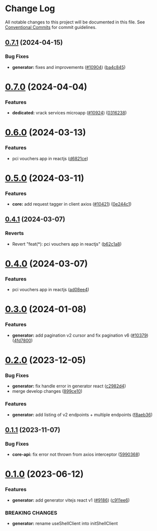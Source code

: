 # Change Log

All notable changes to this project will be documented in this file.
See [Conventional Commits](https://conventionalcommits.org) for commit guidelines.

## [0.7.1](https://github.com/ovh/manager/compare/@ovh-ux/manager-core-api@0.7.0...@ovh-ux/manager-core-api@0.7.1) (2024-04-15)


### Bug Fixes

* **generator:** fixes and improvements ([#10904](https://github.com/ovh/manager/issues/10904)) ([ba4c845](https://github.com/ovh/manager/commit/ba4c84573128923f67c996c98039ca5dc7133457))





# [0.7.0](https://github.com/ovh/manager/compare/@ovh-ux/manager-core-api@0.6.0...@ovh-ux/manager-core-api@0.7.0) (2024-04-04)


### Features

* **dedicated:** vrack services microapp ([#10924](https://github.com/ovh/manager/issues/10924)) ([0316238](https://github.com/ovh/manager/commit/0316238dbaa0729c9c925efa902b4d657351e329))





# [0.6.0](https://github.com/ovh/manager/compare/@ovh-ux/manager-core-api@0.5.0...@ovh-ux/manager-core-api@0.6.0) (2024-03-13)


### Features

* pci vouchers app in reactjs ([d6821ce](https://github.com/ovh/manager/commit/d6821cecd3bde7d884054d8e782e9a1e9dbfddac))





# [0.5.0](https://github.com/ovh/manager/compare/@ovh-ux/manager-core-api@0.4.1...@ovh-ux/manager-core-api@0.5.0) (2024-03-11)


### Features

* **core:** add request tagger in client axios ([#10421](https://github.com/ovh/manager/issues/10421)) ([0e244c1](https://github.com/ovh/manager/commit/0e244c1f3bdac292ce1b0d9b125ba2d700587b12))





## [0.4.1](https://github.com/ovh/manager/compare/@ovh-ux/manager-core-api@0.4.0...@ovh-ux/manager-core-api@0.4.1) (2024-03-07)


### Reverts

* Revert "feat(*): pci vouchers app in reactjs" ([b62c1a8](https://github.com/ovh/manager/commit/b62c1a8b1cfe63dbc420b660667209c324ffa9ab))





# [0.4.0](https://github.com/ovh/manager/compare/@ovh-ux/manager-core-api@0.3.0...@ovh-ux/manager-core-api@0.4.0) (2024-03-07)


### Features

* pci vouchers app in reactjs ([ad08ee4](https://github.com/ovh/manager/commit/ad08ee4618d6243328eee76af7d1bd459a1a7d83))





# [0.3.0](https://github.com/ovh/manager/compare/@ovh-ux/manager-core-api@0.2.0...@ovh-ux/manager-core-api@0.3.0) (2024-01-08)


### Features

* **generator:** add pagination v2 cursor and fix pagination v6 ([#10379](https://github.com/ovh/manager/issues/10379)) ([4fd7800](https://github.com/ovh/manager/commit/4fd7800c51e0fc224520e9c90126879c4c550247))





# [0.2.0](https://github.com/ovh/manager/compare/@ovh-ux/manager-core-api@0.1.1...@ovh-ux/manager-core-api@0.2.0) (2023-12-05)


### Bug Fixes

* **generator:** fix handle error in generator react ([c2982d4](https://github.com/ovh/manager/commit/c2982d42f1127015868e5c4ef558159a585288b2))
* merge develop changes ([899ce10](https://github.com/ovh/manager/commit/899ce10676ccccdf4fa6da656b4d2890b2a61ecb))


### Features

* **generator:** add listing of v2 endpoints + multiple endpoints ([f8aeb36](https://github.com/ovh/manager/commit/f8aeb3624c3db9a94ae68800641b7ec9373493a0))





## [0.1.1](https://github.com/ovh/manager/compare/@ovh-ux/manager-core-api@0.1.0...@ovh-ux/manager-core-api@0.1.1) (2023-11-07)


### Bug Fixes

* **core-api:** fix error not thrown from axios interceptor ([5990368](https://github.com/ovh/manager/commit/599036881c0c4c285d778265d201024126450636))





# [0.1.0](https://github.com/ovh/manager/compare/@ovh-ux/manager-core-api@0.0.0...@ovh-ux/manager-core-api@0.1.0) (2023-06-12)


### Features

* **generator:**  add generator vitejs react v1 ([#9186](https://github.com/ovh/manager/issues/9186)) ([c911ee6](https://github.com/ovh/manager/commit/c911ee6168e2803e2022dc0e275f242953ad8255))


### BREAKING CHANGES

* **generator:** rename useShellClient into initShellClient
